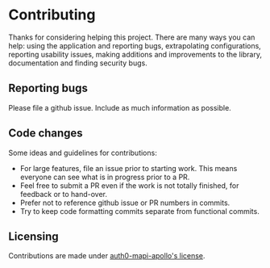 # Contributing

Thanks for considering helping this project.  There are many
ways you can help: using the application and reporting bugs,
extrapolating configurations, reporting usability issues, 
making additions and improvements to the library, documentation 
and finding security bugs.

## Reporting bugs

Please file a github issue.  Include as much information as
possible.

## Code changes

Some ideas and guidelines for contributions:

- For large features, file an issue prior to starting work.
  This means everyone can see what is in progress prior to a PR.
- Feel free to submit a PR even if the work is not totally finished,
  for feedback or to hand-over.
- Prefer not to reference github issue or PR numbers in commits.
- Try to keep code formatting commits separate from functional commits.

## Licensing

Contributions are made under [auth0-mapi-apollo's license](LICENSE.md).

